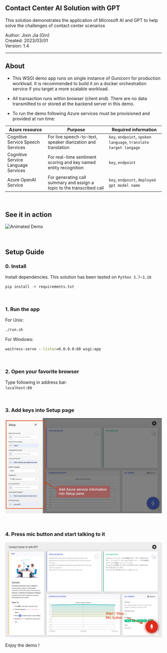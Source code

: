 ## Contact Center AI Solution with GPT

This solution demonstrates the application of Microsoft AI and GPT to help solve the challenges of contact center scenarios

Author:     Jixin Jia (Gin)     
Created:    2023/03/01    
Version:    1.4
  
<hr>

## About    

* This WSGI demo app runs on single instance of Gunicorn for production workload. It is recommended to build it on a docker orchestration service if you target a more scalable workload.

* All transaction runs within browser (client end). There are no data transmitted to or stored at the backend server in this demo.

* To run the demo following Azure services must be provisioned and provided at run time:

|Azure resource| Purpose| Required information|
|----|----|----|
|Cognitive Service Speech Services| For live speech-to-text, speaker diarization and translation | `key`, `endpoint`, `spoken language`, `translate target langage`|
|Cognitive Service Language Services| For real-time sentiment scoring and key named entity recognition | `key`, `endpoint`|
|Azure OpenAI Service| For generating call summary and assign a topic to the transcribed call | `key`, `endpoint`, `deployed gpt model name`|

<br>

## See it in action

![Animated Demo](doc/animated_demo.gif)


<br>

## Setup Guide

### 0. Install

Install dependencies. This solution has been tested on `Python 3.7~3.10`

```python
pip install -r requirements.txt
```

<br>

### 1. Run the app

For Unix:

```bash
./run.sh
```

For Windows:

```cmd
waitress-serve --listen=0.0.0.0:80 wsgi:app
```

<br>

### 2. Open your favorite browser

Type following in address bar:    
`localhost:80`

<br>

### 3. Add keys into Setup page

![Setup screenshot](doc/setup.jpg)

<br>

### 4. Press mic button and start talking to it

![Setup screenshot](doc/start_stop.jpg)


Enjoy the demo !
